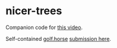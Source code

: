 # nicer-trees

Companion code for [this video](https://www.youtube.com/watch?v=JYN25TeM5kI).

Self-contained [golf.horse](http://golf.horse) [submission here](https://github.com/dwrensha/golf-horse-submissions/blob/main/submissions/SoME2023-m4PcDDrt2kGKsOiE5Y6HhGVnYmiVn8-KPebeFFNiHu4).
